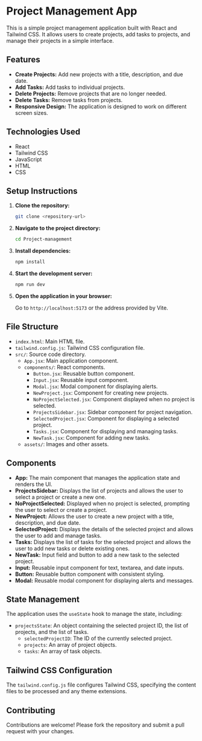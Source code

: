 # Project Management App

This is a simple project management application built with React and Tailwind CSS. It allows users to create projects, add tasks to projects, and manage their projects in a simple interface.

## Features

*   **Create Projects:** Add new projects with a title, description, and due date.
*   **Add Tasks:** Add tasks to individual projects.
*   **Delete Projects:** Remove projects that are no longer needed.
*   **Delete Tasks:** Remove tasks from projects.
*   **Responsive Design:** The application is designed to work on different screen sizes.

## Technologies Used

*   React
*   Tailwind CSS
*   JavaScript
*   HTML
*   CSS

## Setup Instructions

1.  **Clone the repository:**

    ```bash
    git clone <repository-url>
    ```

2.  **Navigate to the project directory:**

    ```bash
    cd Project-management
    ```

3.  **Install dependencies:**

    ```bash
    npm install
    ```

4.  **Start the development server:**

    ```bash
    npm run dev
    ```

5.  **Open the application in your browser:**

    Go to `http://localhost:5173` or the address provided by Vite.

## File Structure

*   `index.html`: Main HTML file.
*   `tailwind.config.js`: Tailwind CSS configuration file.
*   `src/`: Source code directory.
    *   `App.jsx`: Main application component.
    *   `components/`: React components.
        *   `Button.jsx`: Reusable button component.
        *   `Input.jsx`: Reusable input component.
        *   `Modal.jsx`: Modal component for displaying alerts.
        *   `NewProject.jsx`: Component for creating new projects.
        *   `NoProjectSelected.jsx`: Component displayed when no project is selected.
        *   `ProjectsSidebar.jsx`: Sidebar component for project navigation.
        *   `SelectedProject.jsx`: Component for displaying a selected project.
        *   `Tasks.jsx`: Component for displaying and managing tasks.
        *   `NewTask.jsx`: Component for adding new tasks.
    *   `assets/`: Images and other assets.

## Components

*   **App:** The main component that manages the application state and renders the UI.
*   **ProjectsSidebar:** Displays the list of projects and allows the user to select a project or create a new one.
*   **NoProjectSelected:** Displayed when no project is selected, prompting the user to select or create a project.
*   **NewProject:** Allows the user to create a new project with a title, description, and due date.
*   **SelectedProject:** Displays the details of the selected project and allows the user to add and manage tasks.
*   **Tasks:** Displays the list of tasks for the selected project and allows the user to add new tasks or delete existing ones.
*   **NewTask:** Input field and button to add a new task to the selected project.
*   **Input:** Reusable input component for text, textarea, and date inputs.
*   **Button:** Reusable button component with consistent styling.
*   **Modal:** Reusable modal component for displaying alerts and messages.

## State Management

The application uses the `useState` hook to manage the state, including:

*   `projectsState`: An object containing the selected project ID, the list of projects, and the list of tasks.
    *   `selectedProjectID`: The ID of the currently selected project.
    *   `projects`: An array of project objects.
    *   `tasks`: An array of task objects.

## Tailwind CSS Configuration

The `tailwind.config.js` file configures Tailwind CSS, specifying the content files to be processed and any theme extensions.

## Contributing

Contributions are welcome! Please fork the repository and submit a pull request with your changes.

